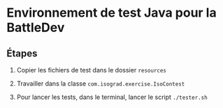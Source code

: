 # Environnement de test Java pour la BattleDev

## Étapes

1. Copier les fichiers de test dans le dossier `resources`

2. Travailler dans la classe `com.isograd.exercise.IsoContest`

3. Pour lancer les tests, dans le terminal, lancer le script `./tester.sh`